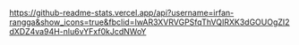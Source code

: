 https://github-readme-stats.vercel.app/api?username=irfan-rangga&show_icons=true&fbclid=IwAR3XVRVGPSfqThVQIRXK3dGOUOgZI2dXDZ4va94H-nlu6vYFxf0kJcdNWoY
